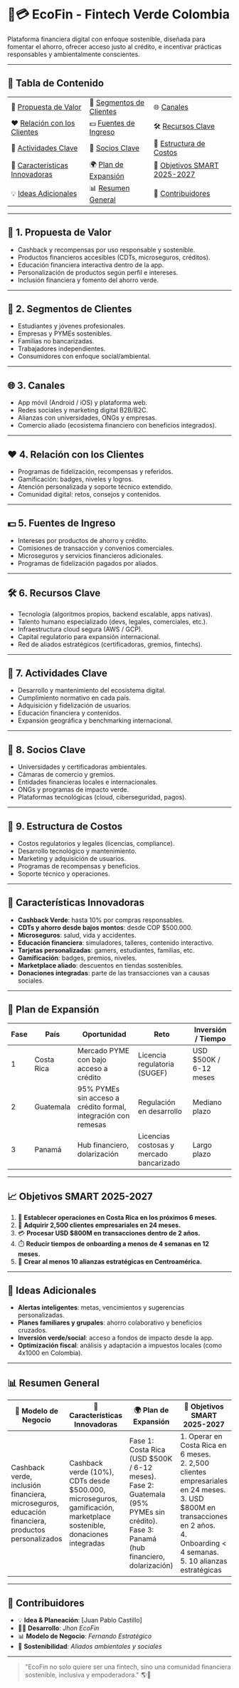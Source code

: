 # 🌱💳 EcoFin - Fintech Verde Colombia  

Plataforma financiera digital con enfoque sostenible, diseñada para fomentar el ahorro, ofrecer acceso justo al crédito, e incentivar prácticas responsables y ambientalmente conscientes.  

---

## 📑 Tabla de Contenido

<table>
  <tr>
    <td>🚀 <a href="#-1-propuesta-de-valor">Propuesta de Valor</a></td>
    <td>👥 <a href="#-2-segmentos-de-clientes">Segmentos de Clientes</a></td>
    <td>🌐 <a href="#-3-canales">Canales</a></td>
  </tr>
  <tr>
    <td>❤️ <a href="#-4-relación-con-los-clientes">Relación con los Clientes</a></td>
    <td>💵 <a href="#-5-fuentes-de-ingreso">Fuentes de Ingreso</a></td>
    <td>🛠️ <a href="#-6-recursos-clave">Recursos Clave</a></td>
  </tr>
  <tr>
    <td>🔧 <a href="#-7-actividades-clave">Actividades Clave</a></td>
    <td>🤝 <a href="#-8-socios-clave">Socios Clave</a></td>
    <td>💸 <a href="#-9-estructura-de-costos">Estructura de Costos</a></td>
  </tr>
  <tr>
    <td>🌟 <a href="#-características-innovadoras">Características Innovadoras</a></td>
    <td>🌍 <a href="#-plan-de-expansión">Plan de Expansión</a></td>
    <td>🎯 <a href="#-objetivos-smart-2025-2027">Objetivos SMART 2025-2027</a></td>
  </tr>
  <tr>
    <td>💡 <a href="#-ideas-adicionales">Ideas Adicionales</a></td>
    <td>📊 <a href="#-resumen-general">Resumen General</a></td>
    <td>👥 <a href="#-contribuidores">Contribuidores</a></td>
  </tr>
</table>

---

## 🔑 1. Propuesta de Valor
- Cashback y recompensas por uso responsable y sostenible.  
- Productos financieros accesibles (CDTs, microseguros, créditos).  
- Educación financiera interactiva dentro de la app.  
- Personalización de productos según perfil e intereses.  
- Inclusión financiera y fomento del ahorro verde.  

---

## 👥 2. Segmentos de Clientes
- Estudiantes y jóvenes profesionales.  
- Empresas y PYMEs sostenibles.  
- Familias no bancarizadas.  
- Trabajadores independientes.  
- Consumidores con enfoque social/ambiental.  

---

## 🌐 3. Canales
- App móvil (Android / iOS) y plataforma web.  
- Redes sociales y marketing digital B2B/B2C.  
- Alianzas con universidades, ONGs y empresas.  
- Comercio aliado (ecosistema financiero con beneficios integrados).  

---

## ❤️ 4. Relación con los Clientes
- Programas de fidelización, recompensas y referidos.  
- Gamificación: badges, niveles y logros.  
- Atención personalizada y soporte técnico extendido.  
- Comunidad digital: retos, consejos y contenidos.  

---

## 💵 5. Fuentes de Ingreso
- Intereses por productos de ahorro y crédito.  
- Comisiones de transacción y convenios comerciales.  
- Microseguros y servicios financieros adicionales.  
- Programas de fidelización pagados por aliados.  

---

## 🛠️ 6. Recursos Clave
- Tecnología (algoritmos propios, backend escalable, apps nativas).  
- Talento humano especializado (devs, legales, comerciales, etc.).  
- Infraestructura cloud segura (AWS / GCP).  
- Capital regulatorio para expansión internacional.  
- Red de aliados estratégicos (certificadoras, gremios, fintechs).  

---

## 🔧 7. Actividades Clave
- Desarrollo y mantenimiento del ecosistema digital.  
- Cumplimiento normativo en cada país.  
- Adquisición y fidelización de usuarios.  
- Educación financiera y contenidos.  
- Expansión geográfica y benchmarking internacional.  

---

## 🤝 8. Socios Clave
- Universidades y certificadoras ambientales.  
- Cámaras de comercio y gremios.  
- Entidades financieras locales e internacionales.  
- ONGs y programas de impacto verde.  
- Plataformas tecnológicas (cloud, ciberseguridad, pagos).  

---

## 💸 9. Estructura de Costos
- Costos regulatorios y legales (licencias, compliance).  
- Desarrollo tecnológico y mantenimiento.  
- Marketing y adquisición de usuarios.  
- Programas de recompensas y beneficios.  
- Soporte técnico y operaciones.  

---

## 🌟 Características Innovadoras
- **Cashback Verde**: hasta 10% por compras responsables.  
- **CDTs y ahorro desde bajos montos**: desde COP $500.000.  
- **Microseguros**: salud, vida y accidentes.  
- **Educación financiera**: simuladores, talleres, contenido interactivo.  
- **Tarjetas personalizadas**: gamers, estudiantes, familias, etc.  
- **Gamificación**: badges, premios, niveles.  
- **Marketplace aliado**: descuentos en tiendas sostenibles.  
- **Donaciones integradas**: parte de las transacciones van a causas sociales.  

---

## 🚀 Plan de Expansión

| **Fase** | **País** | **Oportunidad** | **Reto** | **Inversión / Tiempo** |
|----------|----------|-----------------|----------|------------------------|
| 1 | Costa Rica | Mercado PYME con bajo acceso a crédito | Licencia regulatoria (SUGEF) | USD $500K / 6-12 meses |
| 2 | Guatemala | 95% PYMEs sin acceso a crédito formal, integración con remesas | Regulación en desarrollo | Mediano plazo |
| 3 | Panamá | Hub financiero, dolarización | Licencias costosas y mercado bancarizado | Largo plazo |

---

## 📈 Objetivos SMART 2025-2027
1. 🏁 **Establecer operaciones en Costa Rica en los próximos 6 meses.**  
2. 👥 **Adquirir 2,500 clientes empresariales en 24 meses.**  
3. 💳 **Procesar USD $800M en transacciones dentro de 2 años.**  
4. ⏱️ **Reducir tiempos de onboarding a menos de 4 semanas en 12 meses.**  
5. 🤝 **Crear al menos 10 alianzas estratégicas en Centroamérica.**  

---

## 🧠 Ideas Adicionales
- **Alertas inteligentes**: metas, vencimientos y sugerencias personalizadas.  
- **Planes familiares y grupales**: ahorro colaborativo y beneficios cruzados.  
- **Inversión verde/social**: acceso a fondos de impacto desde la app.  
- **Optimización fiscal**: análisis y adaptación a impuestos locales (como 4x1000 en Colombia).  

---

## 📊 Resumen General

| 🚀 **Modelo de Negocio** | 🌟 **Características Innovadoras** | 🌍 **Plan de Expansión** | 🎯 **Objetivos SMART 2025-2027** | 💡 **Ideas Adicionales** | 👥 **Contribuidores** |
|---------------------------|-----------------------------------|--------------------------|----------------------------------|--------------------------|------------------------|
| Cashback verde, inclusión financiera, microseguros, educación financiera, productos personalizados | Cashback verde (10%), CDTs desde $500.000, microseguros, gamificación, marketplace sostenible, donaciones integradas | Fase 1: Costa Rica (USD $500K / 6-12 meses). <br> Fase 2: Guatemala (95% PYMEs sin crédito). <br> Fase 3: Panamá (hub financiero, dolarización) | 1. Operar en Costa Rica en 6 meses. <br> 2. 2,500 clientes empresariales en 24 meses. <br> 3. USD $800M en transacciones en 2 años. <br> 4. Onboarding < 4 semanas. <br> 5. 10 alianzas estratégicas | Alertas inteligentes, ahorro colaborativo, inversión verde/social, optimización fiscal local | 💡 Idea & Planeación: [Tu nombre] <br> 👨‍💻 Desarrollo: *Equipo de Tecnología* <br> 📊 Modelo: *Equipo Estratégico* <br> 🌱 Sostenibilidad: *Aliados* |

---

## 👥 Contribuidores
- 💡 **Idea & Planeación**: [Juan Pablo Castillo]  
- 👨‍💻 **Desarrollo**: *Jhon EcoFin*  
- 📊 **Modelo de Negocio**: *Fernando Estratégico*  
- 🌱 **Sostenibilidad**: *Aliados ambientales y sociales*  

---

> "EcoFin no solo quiere ser una fintech, sino una comunidad financiera sostenible, inclusiva y empoderadora." 🌎🌱
